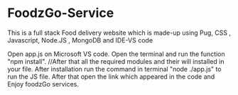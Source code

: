 # FoodzGo-Service
This is a full stack Food delivery website which is made-up using Pug, CSS , Javascript, Node.JS , MongoDB and IDE-VS code

Open app.js on Microsoft VS code.
Open the terminal and run the function "npm install".
//After that all the required modules and their will installed in your file.
After installation run the command in terminal "node ./app.js" to run the JS file.
After that open the link which appeared in the code and Enjoy foodzGo services.
